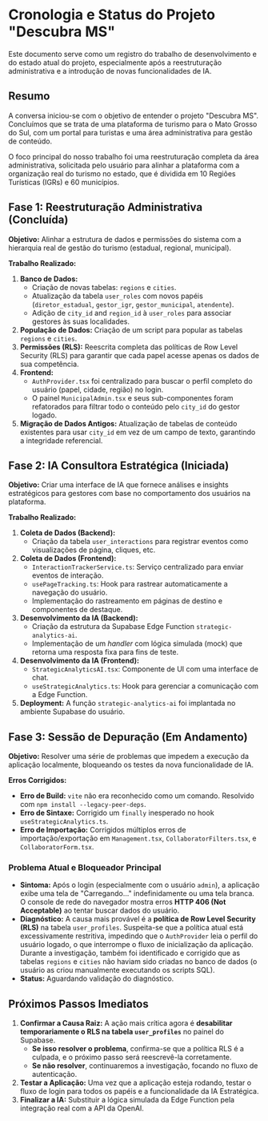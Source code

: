 # Cronologia e Status do Projeto "Descubra MS"

Este documento serve como um registro do trabalho de desenvolvimento e do estado atual do projeto, especialmente após a reestruturação administrativa e a introdução de novas funcionalidades de IA.

## Resumo
A conversa iniciou-se com o objetivo de entender o projeto "Descubra MS". Concluímos que se trata de uma plataforma de turismo para o Mato Grosso do Sul, com um portal para turistas e uma área administrativa para gestão de conteúdo.

O foco principal do nosso trabalho foi uma reestruturação completa da área administrativa, solicitada pelo usuário para alinhar a plataforma com a organização real do turismo no estado, que é dividida em 10 Regiões Turísticas (IGRs) e 60 municípios.

## Fase 1: Reestruturação Administrativa (Concluída)

**Objetivo:** Alinhar a estrutura de dados e permissões do sistema com a hierarquia real de gestão do turismo (estadual, regional, municipal).

**Trabalho Realizado:**
1.  **Banco de Dados:**
    *   Criação de novas tabelas: `regions` e `cities`.
    *   Atualização da tabela `user_roles` com novos papéis (`diretor_estadual`, `gestor_igr`, `gestor_municipal`, `atendente`).
    *   Adição de `city_id` and `region_id` à `user_roles` para associar gestores às suas localidades.
2.  **População de Dados:** Criação de um script para popular as tabelas `regions` e `cities`.
3.  **Permissões (RLS):** Reescrita completa das políticas de Row Level Security (RLS) para garantir que cada papel acesse apenas os dados de sua competência.
4.  **Frontend:**
    *   `AuthProvider.tsx` foi centralizado para buscar o perfil completo do usuário (papel, cidade, região) no login.
    *   O painel `MunicipalAdmin.tsx` e seus sub-componentes foram refatorados para filtrar todo o conteúdo pelo `city_id` do gestor logado.
5.  **Migração de Dados Antigos:** Atualização de tabelas de conteúdo existentes para usar `city_id` em vez de um campo de texto, garantindo a integridade referencial.

## Fase 2: IA Consultora Estratégica (Iniciada)

**Objetivo:** Criar uma interface de IA que fornece análises e insights estratégicos para gestores com base no comportamento dos usuários na plataforma.

**Trabalho Realizado:**
1.  **Coleta de Dados (Backend):**
    *   Criação da tabela `user_interactions` para registrar eventos como visualizações de página, cliques, etc.
2.  **Coleta de Dados (Frontend):**
    *   `InteractionTrackerService.ts`: Serviço centralizado para enviar eventos de interação.
    *   `usePageTracking.ts`: Hook para rastrear automaticamente a navegação do usuário.
    *   Implementação do rastreamento em páginas de destino e componentes de destaque.
3.  **Desenvolvimento da IA (Backend):**
    *   Criação da estrutura da Supabase Edge Function `strategic-analytics-ai`.
    *   Implementação de um *handler* com lógica simulada (mock) que retorna uma resposta fixa para fins de teste.
4.  **Desenvolvimento da IA (Frontend):**
    *   `StrategicAnalyticsAI.tsx`: Componente de UI com uma interface de chat.
    *   `useStrategicAnalytics.ts`: Hook para gerenciar a comunicação com a Edge Function.
5.  **Deployment:** A função `strategic-analytics-ai` foi implantada no ambiente Supabase do usuário.

## Fase 3: Sessão de Depuração (Em Andamento)

**Objetivo:** Resolver uma série de problemas que impedem a execução da aplicação localmente, bloqueando os testes da nova funcionalidade de IA.

**Erros Corrigidos:**
*   **Erro de Build:** `vite` não era reconhecido como um comando. Resolvido com `npm install --legacy-peer-deps`.
*   **Erro de Sintaxe:** Corrigido um `finally` inesperado no hook `useStrategicAnalytics.ts`.
*   **Erro de Importação:** Corrigidos múltiplos erros de importação/exportação em `Management.tsx`, `CollaboratorFilters.tsx`, e `CollaboratorForm.tsx`.

### **Problema Atual e Bloqueador Principal**

*   **Sintoma:** Após o login (especialmente com o usuário `admin`), a aplicação exibe uma tela de "Carregando..." indefinidamente ou uma tela branca. O console de rede do navegador mostra erros **HTTP 406 (Not Acceptable)** ao tentar buscar dados do usuário.
*   **Diagnóstico:** A causa mais provável é a **política de Row Level Security (RLS)** na tabela `user_profiles`. Suspeita-se que a política atual está excessivamente restritiva, impedindo que o `AuthProvider` leia o perfil do usuário logado, o que interrompe o fluxo de inicialização da aplicação. Durante a investigação, também foi identificado e corrigido que as tabelas `regions` e `cities` não haviam sido criadas no banco de dados (o usuário as criou manualmente executando os scripts SQL).
*   **Status:** Aguardando validação do diagnóstico.

## Próximos Passos Imediatos

1.  **Confirmar a Causa Raiz:** A ação mais crítica agora é **desabilitar temporariamente o RLS na tabela `user_profiles`** no painel do Supabase.
    *   **Se isso resolver o problema**, confirma-se que a política RLS é a culpada, e o próximo passo será reescrevê-la corretamente.
    *   **Se não resolver**, continuaremos a investigação, focando no fluxo de autenticação.
2.  **Testar a Aplicação:** Uma vez que a aplicação esteja rodando, testar o fluxo de login para todos os papéis e a funcionalidade da IA Estratégica.
3.  **Finalizar a IA:** Substituir a lógica simulada da Edge Function pela integração real com a API da OpenAI. 